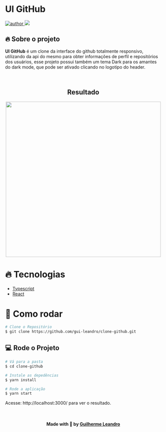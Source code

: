 # UI GitHub

<p>
  <a href="https://github.com/gui-leandro">
      <img src="https://img.shields.io/badge/author-guileandro-blue?style=flat-square" alt="author">
  </a>
  <img src="https://img.shields.io/github/languages/count/gui-leandro/clone-github?color=blue&style=flat-square">
</p>

## 🔥 Sobre o projeto

**UI GitHub** é um clone da interface do github totalmente responsivo, utilizando da api do mesmo para obter informações de perfil e repositórios dos usuários, esse projeto possui também um tema Dark para os amantes do dark mode, que pode ser ativado clicando no logotipo do header.

<br>

<h2 align=center> Resultado </h2>
<p align=center>
  <img width="500px" src="https://drive.google.com/uc?export=view&id=146KElseksli2YbGvXB2VHhGd5-kxp1Ig">
</p>

# :fire: Tecnologias

* [Typescript](https://www.typescriptlang.org/)      
* [React](https://reactjs.org/)

# :construction_worker: Como rodar
```bash
# Clone o Repositório
$ git clone https://github.com/gui-leandro/clone-github.git
```

## 💻 Rode o Projeto

```bash
# Vá para a pasta
$ cd clone-github

# Instale as depedências
$ yarn install

# Rode a aplicação
$ yarn start
```
Acesse: http://localhost:3000/ para ver o resultado.

<br>

<h4 align=center>Made with 💙 by <a href="https://www.linkedin.com/in/guirdy1/">Guilherme Leandro</a></h4>
